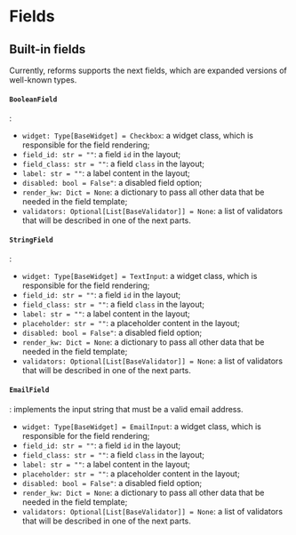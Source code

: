# Fields

## Built-in fields

Currently, reforms supports the next fields, which are expanded versions of 
well-known types.

#### `BooleanField`
: 

* `widget: Type[BaseWidget] = Checkbox`: a widget class, which is responsible for the
 field rendering;
* `field_id: str = ""`: a field `id` in the layout;
* `field_class: str = ""`: a field `class` in the layout;
* `label: str = ""`: a label content in the layout;
* `disabled: bool = False"`: a disabled field option;
* `render_kw: Dict = None`: a dictionary to pass all other data that be needed in the 
field template;
* `validators: Optional[List[BaseValidator]] = None`: a list of validators that will
 be described in one of the next parts.

#### `StringField`
: 

* `widget: Type[BaseWidget] = TextInput`: a widget class, which is responsible for the
 field rendering;
* `field_id: str = ""`: a field `id` in the layout;
* `field_class: str = ""`: a field `class` in the layout;
* `label: str = ""`: a label content in the layout;
* `placeholder: str = ""`: a placeholder content in the layout;
* `disabled: bool = False"`: a disabled field option;
* `render_kw: Dict = None`: a dictionary to pass all other data that be needed in the 
field template;
* `validators: Optional[List[BaseValidator]] = None`: a list of validators that will
 be described in one of the next parts.

#### `EmailField`
: implements the input string that must be a valid email address.

* `widget: Type[BaseWidget] = EmailInput`: a widget class, which is responsible for 
the field rendering;
* `field_id: str = ""`: a field `id` in the layout;
* `field_class: str = ""`: a field `class` in the layout;
* `label: str = ""`: a label content in the layout;
* `placeholder: str = ""`: a placeholder content in the layout;
* `disabled: bool = False"`: a disabled field option;
* `render_kw: Dict = None`: a dictionary to pass all other data that be needed in the 
field template;
* `validators: Optional[List[BaseValidator]] = None`: a list of validators that will
 be described in one of the next parts.

